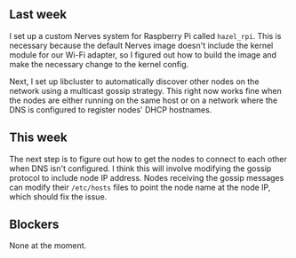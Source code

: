 ## Last week

I set up a custom Nerves system for Raspberry Pi called `hazel_rpi`. This is necessary because the default Nerves image doesn't include the kernel module for our Wi-Fi adapter, so I figured out how to build the image and make the necessary change to the kernel config.

Next, I set up libcluster to automatically discover other nodes on the network using a multicast gossip strategy. This right now works fine when the nodes are either running on the same host or on a network where the DNS is configured to register nodes' DHCP hostnames.

## This week

The next step is to figure out how to get the nodes to connect to each other when DNS isn't configured. I think this will involve modifying the gossip protocol to include node IP address. Nodes receiving the gossip messages can modify their `/etc/hosts` files to point the node name at the node IP, which should fix the issue.

## Blockers

None at the moment.

